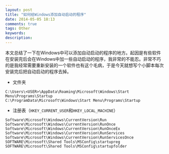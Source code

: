 ```yaml
---
layout: post
title: "如何给Windows添加自动启动的程序"
date: 2014-05-05 18:13
comments: true
tags: Other
keywords: 
description: 
---
```

本文总结了一下在Windows中可以添加自动启动的程序的地方。起因是有些软件在安装完后会在Windows中加一些自动启动的程序，我非常的不能忍。非常不巧的是我经常需要重新安装的一个软件也有这个毛病，于是今天就想写个小脚本每次安装完后把自动启动的程序去掉。

- 文件夹  
```
C:\Users\<USER>\AppData\Roaming\Microsoft\Windows\Start Menu\Programs\Startup
C:\ProgramData\Microsoft\Windows\Start Menu\Programs\Startup
```

- 注册表（`HKEY_CURRENT_USER`和`HKEY_LOCAL_MACHINE`）  
```
Software\Microsoft\Windows\CurrentVersion\Run
Software\Microsoft\Windows\CurrentVersion\RunOnce
Software\Microsoft\Windows\CurrentVersion\RunOnceEx 
Software\Microsoft\Windows\CurrentVersion\RunServices
Software\Microsoft\Windows\CurrentVersion\RunServicesOnce
SOFTWARE\Microsoft\Shared Tools\MSConfig\startupreg
SOFTWARE\Microsoft\Shared Tools\MSConfig\startupfolder
```